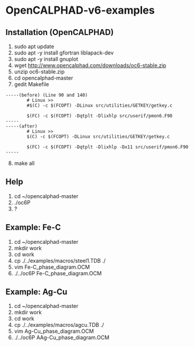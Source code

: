 # OpenCALPHAD-v6-examples

## Installation (OpenCALPHAD)
1. sudo apt update
2. sudo apt -y install gfortran liblapack-dev
3. sudo apt -y install gnuplot
4. wget http://www.opencalphad.com/downloads/oc6-stable.zip
5. unzip oc6-stable.zip
6. cd opencalphad-master
7. gedit Makefile
```
-----(before) (Line 90 and 140)
        # Linux >>
        #$(C) -c $(FCOPT) -DLinux src/utilities/GETKEY/getkey.c

        $(FC) -c $(FCOPT) -Dqtplt -Dlixhlp src/userif/pmon6.F90
-----
-----(after)
        # Linux >>
        $(C) -c $(FCOPT) -DLinux src/utilities/GETKEY/getkey.c

        $(FC) -c $(FCOPT) -Dqtplt -Dlixhlp -Dx11 src/userif/pmon6.F90
-----
```
8. make all

## Help
1. cd ~/opencalphad-master
2. ./oc6P
3. ?

## Example: Fe-C
1. cd ~/opencalphad-master
2. mkdir work
3. cd work
4. cp ./../examples/macros/steel1.TDB ./
5. vim Fe-C_phase_diagram.OCM
6. ./../oc6P Fe-C_phase_diagram.OCM

## Example: Ag-Cu
1. cd ~/opencalphad-master
2. mkdir work
3. cd work
4. cp ./../examples/macros/agcu.TDB ./
5. vim Ag-Cu_phase_diagram.OCM
6. ./../oc6P AAg-Cu_phase_diagram.OCM